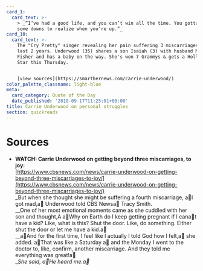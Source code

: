 ```yaml
---
card_1:
  card_text: >-
    > _“I’ve had a good life, and you can’t win all the time. You gotta have
    some downs to realize when you’re up.”_
card_10:
  card_text: >-
    The "Cry Pretty" singer revealing her pain suffering 3 miscarriages over the
    last 2 years. Underwood (35) shares a son Isaiah (3) with husband Mike
    Fisher and has a baby on the way. She's won 7 Grammys & gets a Hollywood
    Star this Thursday.


    [view sources](https://smarthernews.com/carrie-underwood/)
color_palette_classname: light-blue
meta:
  card_category: Quote of the Day
  date_published: '2018-09-17T11:25:01+00:00'
title: Carrie Underwood on personal struggles
section: quickreads
---
```

Sources
=======

*   **WATCH: Carrie Underwood on getting beyond three miscarriages, to joy:**  
    [https://www.cbsnews.com/news/carrie-underwood-on-getting-beyond-three-miscarriages-to-joy/](https://www.cbsnews.com/news/carrie-underwood-on-getting-beyond-three-miscarriages-to-joy/)  
    _But when she thought she might be suffering a fourth miscarriage, aI got mad,a Underwood told CBS Newsa Tracy Smith.  
    __One of her most emotional moments came as she cuddled with her son and thought,A aWhy on Earth do I keep getting pregnant if I canat have a kid? Like, what is this? Shut the door. Like, do something. Either shut the door or let me have a kid.a  
    __aAnd for the first time, I feel like I actually I told God how I felt,a she added. aThat was like a Saturday a and the Monday I went to the doctor to, like, confirm, another miscarriage. And they told me everything was great!a  
    __She said, aHe heard me.a_